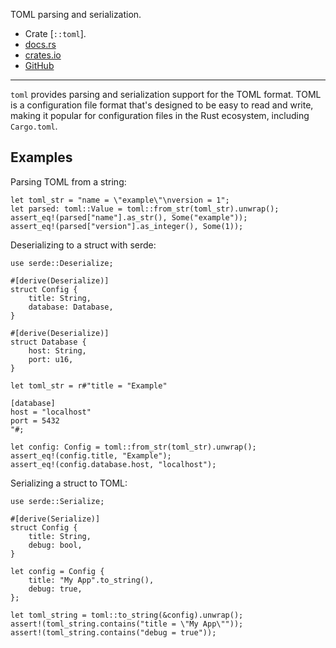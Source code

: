 TOML parsing and serialization.

- Crate [`::toml`].
- [docs.rs](https://docs.rs/toml)
- [crates.io](https://crates.io/crates/toml)
- [GitHub](https://github.com/toml-lang/toml-rs)

---

`toml` provides parsing and serialization support for the TOML format.
TOML is a configuration file format that's designed to be easy to read and write,
making it popular for configuration files in the Rust ecosystem, including `Cargo.toml`.

## Examples

Parsing TOML from a string:

```
let toml_str = "name = \"example\"\nversion = 1";
let parsed: toml::Value = toml::from_str(toml_str).unwrap();
assert_eq!(parsed["name"].as_str(), Some("example"));
assert_eq!(parsed["version"].as_integer(), Some(1));
```

Deserializing to a struct with serde:

```
use serde::Deserialize;

#[derive(Deserialize)]
struct Config {
    title: String,
    database: Database,
}

#[derive(Deserialize)]
struct Database {
    host: String,
    port: u16,
}

let toml_str = r#"title = "Example"

[database]
host = "localhost"
port = 5432
"#;

let config: Config = toml::from_str(toml_str).unwrap();
assert_eq!(config.title, "Example");
assert_eq!(config.database.host, "localhost");
```

Serializing a struct to TOML:

```
use serde::Serialize;

#[derive(Serialize)]
struct Config {
    title: String,
    debug: bool,
}

let config = Config {
    title: "My App".to_string(),
    debug: true,
};

let toml_string = toml::to_string(&config).unwrap();
assert!(toml_string.contains("title = \"My App\""));
assert!(toml_string.contains("debug = true"));
```

[`Value`]: crate::toml::Value
[`from_str`]: crate::toml::from_str
[`to_string`]: crate::toml::to_string